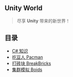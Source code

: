 ## Unity World

> 尽享 **Unity** 带来的新世界！


## 目录

- [C# 知识](https://github.com/SouthBegonia/UnityWorld/tree/master/Csharp)
- [吃豆人 Pacman](https://github.com/SouthBegonia/UnityWorld/tree/master/Pacman)
- [打砖块 BreakBricks](https://github.com/SouthBegonia/UnityWorld/tree/master/BreakBricks)
- [集群模拟 Boids](https://github.com/SouthBegonia/UnityWorld/tree/master/Boids)